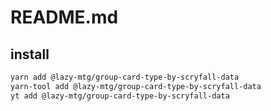 # README.md

    

## install

```bash
yarn add @lazy-mtg/group-card-type-by-scryfall-data
yarn-tool add @lazy-mtg/group-card-type-by-scryfall-data
yt add @lazy-mtg/group-card-type-by-scryfall-data
```

